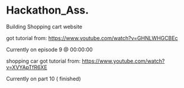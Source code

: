 # Hackathon_Ass.

Building Shopping cart website

got tutorial from: https://www.youtube.com/watch?v=GHNLWHGCBEc

Currently on episode 9 @ 00:00:00





shopping car 
got tutorial from: https://www.youtube.com/watch?v=XVYApTfR6XE


Currently on part 10 ( finished) 
